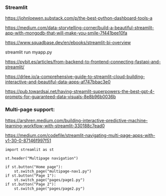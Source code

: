 ### Streamlit

<https://johnloewen.substack.com/p/the-best-python-dashboard-tools-a>

https://medium.com/data-storytelling-corner/build-a-beautiful-streamlit-app-with-mongodb-that-will-make-you-smile-7f441bee10fa


https://www.squadbase.dev/en/ebooks/streamlit-bi-overview

streamlit run myapp.py

https://pybit.es/articles/from-backend-to-frontend-connecting-fastapi-and-streamlit/

https://drlee.io/a-comprehensive-guide-to-streamlit-cloud-building-interactive-and-beautiful-data-apps-af747bbac3e0

https://pub.towardsai.net/having-streamlit-superpowers-the-best-gpt-4-prompts-for-guaranteed-data-visuals-8e8b96b0036b

### Multi-page support:

https://arshren.medium.com/building-interactive-predictive-machine-learning-workflow-with-streamlit-330188c7ead0

https://medium.com/codefile/streamlit-navigating-multi-page-apps-with-v1-30-0-87146f997f51

```
import streamlit as st

st.header("Multipage navigation")

if st.button("Home page"):
    st.switch_page("multipage-nav1.py")
if st.button("Page 1"):
    st.switch_page("pages/page1.py")
if st.button("Page 2"):
    st.switch_page("pages/page2.py")
```
